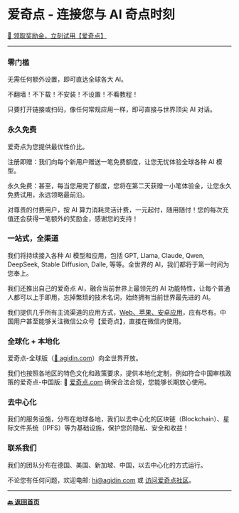 # 爱奇点 - 连接您与 AI 奇点时刻

[🎁 领取奖励金，立刻试用【爱奇点】](https://u.爱奇点.com)

---

### 零门槛

无需任何额外设置，即可直达全球各大 AI。

不翻墙！不下载！不安装！不设置！不看教程！

只要打开链接或扫码，像任何常规应用一样，即可直接与世界顶尖 AI 对话。

### 永久免费

爱奇点为您提供最优性价比。

注册即赠：我们向每个新用户赠送一笔免费额度，让您无忧体验全球各种 AI 模型。

永久免费：甚至，每当您用完了额度，您将在第二天获赠一小笔体验金，让您永久免费试用，永远领略最前沿。

对尊贵的付费用户，按 AI 算力消耗灵活计费，一元起付，随用随付！您的每次充值还会获得一笔额外的奖励金，感谢您的支持！

### 一站式，全渠道

我们将持续接入各种 AI 模型和应用，包括 GPT, Llama, Claude, Qwen, DeepSeek, Stable Diffusion, Dalle, 等等。全世界的 AI，我们都将于第一时间为您奉上。

我们还推出自己的爱奇点 AI，融合当前世界上最领先的 AI 功能特性，让每个普通人都可以上手即用，忘掉繁琐的技术名词，始终拥有当前世界最先进的 AI。

我们提供几乎所有主流渠道的应用方式，[Web、苹果、安卓应用](https://links.爱奇点.com)，应有尽有。中国用户甚至能够关注微信公众号【爱奇点】，直接在微信内使用。

### 全球化 + 本地化

爱奇点-全球版（[🔗 agidin.com](https://u.agidin.com)）向全世界开放。

我们也按照各地区的特色文化和政策要求，提供本地化定制，例如符合中国审核政策的爱奇点-中国版: 🔗 [爱奇点.com](https://u.爱奇点.com) 确保合法合规，您能够长期放心使用。

### 去中心化

我们的服务设施，分布在地球各地，我们以去中心化的区块链（Blockchain）、星际文件系统（IPFS）等为基础设施，保护您的隐私、安全和收益！

### 联系我们

我们的团队分布在德国、美国、新加坡、中国，以去中心化的方式运行。

不论您有任何问题，欢迎电邮: [hi@agidin.com](hi@agidin.com) 或 [访问爱奇点社区](https://links.爱奇点.com)。

---

[**🔙️ 返回首页**](../../home.md)
